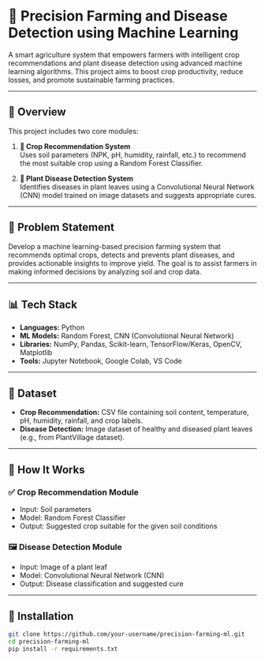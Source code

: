# 🌾 Precision Farming and Disease Detection using Machine Learning

A smart agriculture system that empowers farmers with intelligent crop recommendations and plant disease detection using advanced machine learning algorithms. This project aims to boost crop productivity, reduce losses, and promote sustainable farming practices.

---

## 🚀 Overview

This project includes two core modules:

1. **🌱 Crop Recommendation System**  
   Uses soil parameters (NPK, pH, humidity, rainfall, etc.) to recommend the most suitable crop using a Random Forest Classifier.

2. **🦠 Plant Disease Detection System**  
   Identifies diseases in plant leaves using a Convolutional Neural Network (CNN) model trained on image datasets and suggests appropriate cures.

---

## 🧠 Problem Statement

Develop a machine learning-based precision farming system that recommends optimal crops, detects and prevents plant diseases, and provides actionable insights to improve yield. The goal is to assist farmers in making informed decisions by analyzing soil and crop data.

---

## 📊 Tech Stack

- **Languages:** Python  
- **ML Models:** Random Forest, CNN (Convolutional Neural Network)  
- **Libraries:** NumPy, Pandas, Scikit-learn, TensorFlow/Keras, OpenCV, Matplotlib  
- **Tools:** Jupyter Notebook, Google Colab, VS Code

---

## 📁 Dataset

- **Crop Recommendation:** CSV file containing soil content, temperature, pH, humidity, rainfall, and crop labels.
- **Disease Detection:** Image dataset of healthy and diseased plant leaves (e.g., from PlantVillage dataset).

---

## 🧪 How It Works

### ✅ Crop Recommendation Module
- Input: Soil parameters
- Model: Random Forest Classifier
- Output: Suggested crop suitable for the given soil conditions

### 🖼️ Disease Detection Module
- Input: Image of a plant leaf
- Model: Convolutional Neural Network (CNN)
- Output: Disease classification and suggested cure

---

## 🧾 Installation

```bash
git clone https://github.com/your-username/precision-farming-ml.git
cd precision-farming-ml
pip install -r requirements.txt
